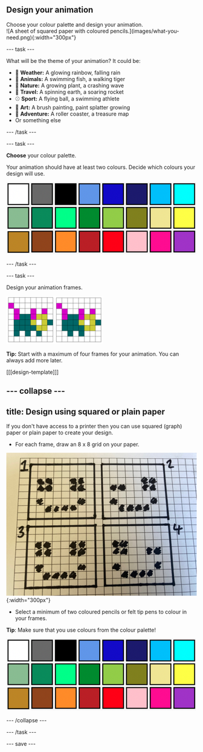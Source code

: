 ## Design your animation

<div style="display: flex; flex-wrap: wrap">
<div style="flex-basis: 200px; flex-grow: 1; margin-right: 15px;">
Choose your colour palette and design your animation.
</div>
<div>
![A sheet of squared paper with coloured pencils.](images/what-you-need.png){:width="300px"}
</div>
</div>

--- task ---

What will be the theme of your animation? It could be: 
+ 🌈 **Weather:** A glowing rainbow, falling rain
+ 🐯 **Animals:** A swimming fish, a walking tiger
+ 🌿 **Nature:** A growing plant, a crashing wave
+ 🚀 **Travel:** A spinning earth, a soaring rocket
+ ⚾ **Sport:** A flying ball, a swimming athlete
+ 🎨 **Art:** A brush painting, paint splatter growing
+ 🎢 **Adventure:** A roller coaster, a treasure map 
+ Or something else

--- /task ---

--- task ---

**Choose** your colour palette.

Your animation should have at least two colours. Decide which colours your design will use.

![24 coloured squares each with a different colour from a range across the colour spectrum.](images/colour-palette.jpg)

--- /task ---

--- task ---

Design your animation frames.

![Two 8x8 grids side by side with an animal drawn on each. The second animal has moved slightly within the grid.](images/animation-frames.png)

**Tip:** Start with a maximum of four frames for your animation. You can always add more later.

[[[design-template]]]

--- collapse ---
---
title: Design using squared or plain paper
---

If you don't have access to a printer then you can use squared (graph) paper or plain paper to create your design.

+ For each frame, draw an 8 x 8 grid on your paper.

![Photograph of four frames being hand drawn onto some squared paper.](images/squared-paper.jpg){:width="300px"}

+ Select a minimum of two coloured pencils or felt tip pens to colour in your frames. 

**Tip**: Make sure that you use colours from the colour palette!

![24 coloured squares each with a different colour from a range across the colour spectrum.](images/colour-palette.png)

--- /collapse ---

--- /task ---

--- save ---
